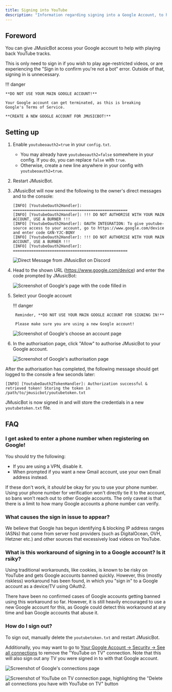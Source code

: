 ```yaml
---
title: Signing into YouTube
description: "Information regarding signing into a Google Account, to help with YouTube playback"
---
```


## Foreword

You can give JMusicBot access your Google account to help with
playing back YouTube tracks.

This is only need to sign in if you wish to play age-restricted videos,
or are experiencing the "Sign in to confirm you're not a bot" error.
Outside of that, signing in is unnecessary.

!!! danger

    **DO NOT USE YOUR MAIN GOOGLE ACCOUNT!**

    Your Google account can get terminated, as this is breaking
    Google's Terms of Service.

    **CREATE A NEW GOOGLE ACCOUNT FOR JMUSICBOT!**

## Setting up

1. Enable `youtubeoauth2=true` in your `config.txt`.
    - You may already have `youtubeoauth2=false` somewhere in your config.
      If you do, you can replace `false` with `true`.
    - Otherwise, create a new line anywhere in your config with
      `youtubeoauth2=true`.

2. Restart JMusicBot.

3. JMusicBot will now send the following
   to the owner's direct messages and to the console:
    ```
    [INFO] [YoutubeOauth2Handler]: ==================================================
    [INFO] [YoutubeOauth2Handler]: !!! DO NOT AUTHORISE WITH YOUR MAIN ACCOUNT, USE A BURNER !!!
    [INFO] [YoutubeOauth2Handler]: OAUTH INTEGRATION: To give youtube-source access to your account, go to https://www.google.com/device and enter code GXN-YJC-BQNY
    [INFO] [YoutubeOauth2Handler]: !!! DO NOT AUTHORISE WITH YOUR MAIN ACCOUNT, USE A BURNER !!!
    [INFO] [YoutubeOauth2Handler]: ==================================================
    ```

    ![Direct Message from JMusicBot on Discord](/assets/images/youtube-oauth2-dm.png)

4. Head to the shown URL (https://www.google.com/device)
   and enter the code prompted by JMusicBot:

    ![Screenshot of Google's page with the code filled in](/assets/images/youtube-oauth2-code.png)

5. Select your Google account

    !!! danger

        Reminder, **DO NOT USE YOUR MAIN GOOGLE ACCOUNT FOR SIGNING IN!**

        Please make sure you are using a new Google account!

    ![Screenshot of Google's choose an account page](/assets/images/youtube-oauth2-choose-account.png)

6. In the authorisation page, click "Allow"
   to authorise JMusicBot to your Google account.

    ![Screenshot of Google's authorisation page](/assets/images/youtube-oauth2-authorisation.png)


After the authorisation has completed, the following message should get logged
to the console a few seconds later:

`[INFO] [YoutubeOauth2TokenHandler]: Authorization successful & retrieved token! Storing the token in /path/to/jmusicbot/youtubetoken.txt`

JMusicBot is now signed in and will store the credentials
in a new `youtubetoken.txt` file. 

## FAQ

### I get asked to enter a phone number when registering on Google!

You should try the following:

- If you are using a VPN, disable it.
- When prompted if you want a new Gmail account, use your own
  Email address instead.

If these don't work, it *should* be okay for you to use your phone number.
Using your phone number for verification won't directly tie it to the account,
so bans won't reach out to other Google accounts. The only caveat is that
there is a limit to how many Google accounts a phone number can verify.

### What causes the sign in issue to appear?

We believe that Google has begun identifying & blocking IP address ranges (ASNs)
that come from server host providers (such as DigitalOcean, OVH, Hetzner etc.)
and other sources that excessively load videos on YouTube.

### What is this workaround of signing in to a Google account? Is it rsiky?

Using traditional workarounds, like cookies, is known to be risky on YouTube
and gets Google accounts banned quickly.
However, this (mostly riskless) workaround has been found, in which you
"sign in" to a Google account as a device/TV using OAuth2.

There have been no confirmed cases of Google accounts getting banned using 
this workaround so far. However, it is still heavily encouraged to use a
new Google account for this, as Google could detect this workaround at any time
and ban Google accounts that abuse it.

### How do I sign out?

To sign out, manually delete the `youtubetoken.txt` and restart JMusicBot.

Additionally, you may want to go to
[Your Google Account -> Security -> See all connections](https://myaccount.google.com/connections)
to remove the "YouTube on TV" connection.
Note that this will also sign out any TV you were signed in to with that
Google account.

![Screenshot of Google's connections page](/assets/images/youtube-oauth2-connections.png)

![Screenshot of YouTube on TV connection page, highlighting the "Delete all connections you have with YouTube on TV" button](/assets/images/youtube-oauth2-connections-youtube-tv.png)